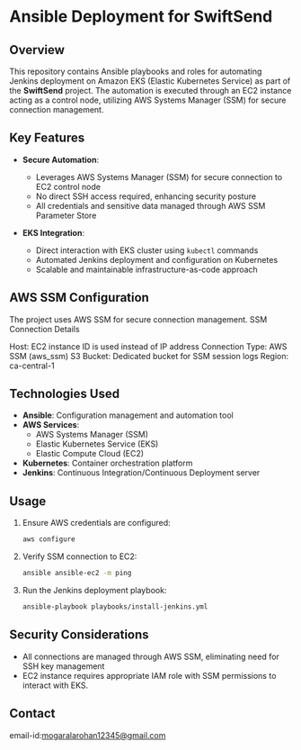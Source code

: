 # Ansible Deployment for SwiftSend

## Overview
This repository contains Ansible playbooks and roles for automating Jenkins deployment on Amazon EKS (Elastic Kubernetes Service) as part of the **SwiftSend** project. The automation is executed through an EC2 instance acting as a control node, utilizing AWS Systems Manager (SSM) for secure connection management.


## Key Features
* **Secure Automation**: 
  * Leverages AWS Systems Manager (SSM) for secure connection to EC2 control node
  * No direct SSH access required, enhancing security posture
  * All credentials and sensitive data managed through AWS SSM Parameter Store

* **EKS Integration**:
  * Direct interaction with EKS cluster using `kubectl` commands
  * Automated Jenkins deployment and configuration on Kubernetes
  * Scalable and maintainable infrastructure-as-code approach


## AWS SSM Configuration
The project uses AWS SSM for secure connection management. 
SSM Connection Details

Host: EC2 instance ID is used instead of IP address
Connection Type: AWS SSM (aws_ssm)
S3 Bucket: Dedicated bucket for SSM session logs
Region: ca-central-1






## Technologies Used
- **Ansible**: Configuration management and automation tool
- **AWS Services**:
  - AWS Systems Manager (SSM)
  - Elastic Kubernetes Service (EKS)
  - Elastic Compute Cloud (EC2)
- **Kubernetes**: Container orchestration platform
- **Jenkins**: Continuous Integration/Continuous Deployment server


## Usage
1. Ensure AWS credentials are configured:
   ```bash
   aws configure
   ```

2. Verify SSM connection to EC2:
   ```bash
   ansible ansible-ec2 -m ping
   ```

3. Run the Jenkins deployment playbook:
   ```bash
   ansible-playbook playbooks/install-jenkins.yml
   ```

## Security Considerations
- All connections are managed through AWS SSM, eliminating need for SSH key management
- EC2 instance requires appropriate IAM role with SSM permissions to  interact with EKS.





## Contact
email-id:mogaralarohan12345@gmail.com
